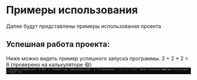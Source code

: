 # Примеры использования

Далее будут представлены примеры использования проекта

## Успешная работа проекта:

Ниже можно видеть пример успешного запуска программы. 2 + 2 * 2 = 6 (проверено на калькуляторе :smile:)
![Успешный пример 1](https://github.com/Vyber777/NetCalculatorGolang/blob/main/screenshots/image1.PNG?raw=true)